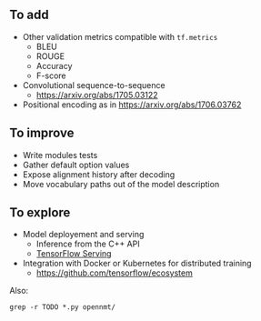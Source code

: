 ## To add

* Other validation metrics compatible with `tf.metrics`
  * BLEU
  * ROUGE
  * Accuracy
  * F-score
* Convolutional sequence-to-sequence
  * https://arxiv.org/abs/1705.03122
* Positional encoding as in https://arxiv.org/abs/1706.03762

## To improve

* Write modules tests
* Gather default option values
* Expose alignment history after decoding
* Move vocabulary paths out of the model description

## To explore

* Model deployement and serving
  * Inference from the C++ API
  * [TensorFlow Serving](https://www.tensorflow.org/serving/)
* Integration with Docker or Kubernetes for distributed training
  * https://github.com/tensorflow/ecosystem

Also:

```
grep -r TODO *.py opennmt/
```
